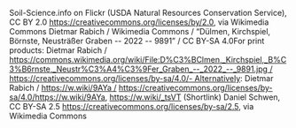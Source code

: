 Soil-Science.info on Flickr (USDA Natural Resources Conservation Service), CC BY 2.0 <https://creativecommons.org/licenses/by/2.0>, via Wikimedia Commons
Dietmar Rabich / Wikimedia Commons / “Dülmen, Kirchspiel, Börnste, Neusträßer Graben -- 2022 -- 9891” / CC BY-SA 4.0For print products: Dietmar Rabich / https://commons.wikimedia.org/wiki/File:D%C3%BClmen,_Kirchspiel,_B%C3%B6rnste,_Neustr%C3%A4%C3%9Fer_Graben_--_2022_--_9891.jpg / https://creativecommons.org/licenses/by-sa/4.0/- Alternatively: Dietmar Rabich / https://w.wiki/9AYa / https://creativecommons.org/licenses/by-sa/4.0/https://w.wiki/9AYa, https://w.wiki/_tsVT (Shortlink)
Daniel Schwen, CC BY-SA 2.5 <https://creativecommons.org/licenses/by-sa/2.5>, via Wikimedia Commons